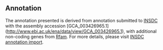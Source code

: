 
Annotation
----------

The annotation presented is derived from annotation submitted to
[INSDC](http://www.insdc.org) with the assembly accession [GCA\_003426965.1]
(http://www.ebi.ac.uk/ena/data/view/GCA_003426965.1),
with additional non-coding genes from
[Rfam](http://rfam.xfam.org/). For more details, please visit [INSDC
annotation import](http://ensemblgenomes.org/info/data/insdc_annotation).
